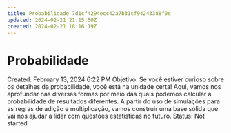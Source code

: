 ```yaml
---
title: Probabilidade 7d1cf4294ecc42a7b31cf94243388f0e
updated: 2024-02-21 21:15:50Z
created: 2024-02-21 18:16:19Z
---
```


# Probabilidade

Created: February 13, 2024 6:22 PM
Objetivo: Se você estiver curioso sobre os detalhes da probabilidade, você está na unidade certa! Aqui, vamos nos aprofundar nas diversas formas por meio das quais podemos calcular a probabilidade de resultados diferentes. A partir do uso de simulações para as regras de adição e multiplicação, vamos construir uma base sólida que vai nos ajudar a lidar com questões estatísticas no futuro.
Status: Not started